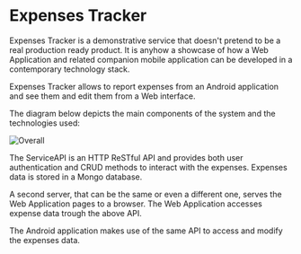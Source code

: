 Expenses Tracker
===============

Expenses Tracker is a demonstrative service that doesn't pretend to be a real production ready product. It is anyhow a showcase of how a Web Application and related companion mobile application can be developed in a contemporary technology stack.

Expenses Tracker allows to report expenses from an Android application and see them and edit them from a Web interface.

The diagram below depicts the main components of the system and the technologies used:

![Overall](https://raw.github.com/nicolacimmino/ExpensesTracker/master/documentation/overall.png)

The ServiceAPI is an HTTP ReSTful API and provides both user authentication and CRUD methods to interact with the expenses. Expenses data is stored in a Mongo database. 

A second server, that can be the same or even a different one, serves the Web Application pages to a browser. The Web Application accesses expense data trough the above API.

The Android application makes use of the same API to access and modify the expenses data.


